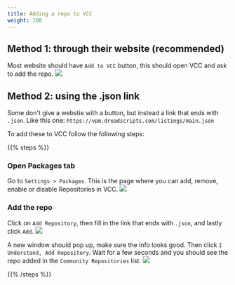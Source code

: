 ```yaml
---
title: Adding a repo to VCC
weight: 100
---
```


## Method 1: through their website (recommended)

Most website should have `Add to VCC` button, this should open VCC and ask to add the repo.
![](/images/docs/unity/vcc/adding-repo-to-vcc/step1.png)

## Method 2: using the .json link

Some don't give a webstie with a button, but instead a link that ends with `.json`. Like this one: `https://vpm.dreadscripts.com/listings/main.json`

To add these to VCC follow the following steps:

{{% steps %}}

### Open Packages tab

Go to `Settings > Packages`. This is the page where you can add, remove, enable or disable Repositories in VCC.
![](/images/docs/unity/vcc/adding-repo-to-vcc/step2.png)

### Add the repo

Click on `Add Repository`, then fill in the link that ends with `.json`, and lastly click `Add`.
![](/images/docs/unity/vcc/adding-repo-to-vcc/step3.png)

A new window should pop up, make sure the info looks good. Then click `I Understand, Add Repository`. Wait for a few seconds and you should see the repo added in the `Community Repositories` list.
![](/images/docs/unity/vcc/adding-repo-to-vcc/step4.png)

{{% /steps %}}
